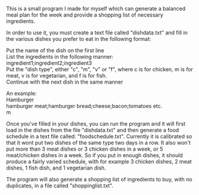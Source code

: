 This is a small program I made for myself which can generate a balanced meal plan for the week and provide a shopping list of necessary ingredients. 

In order to use it, you must create a text file called "dishdata.txt" and fill in the various dishes you prefer to eat in the following format:

Put the name of the dish on the first line  
List the ingredients in the following manner: ingredient1;ingredient2;ingredient3  
Put the "dish type", either "c", "m", "v" or "f", where c is for chicken, m is for meat, v is for vegetarian, and f is for fish.   
Continue with the next dish in the same manner 

An example:  
Hamburger  
hamburger meat;hamburger bread;cheese;bacon;tomatoes etc.  
m 

Once you've filled in your dishes, you can run the program and it will first load in the dishes from the file "dishdata.txt" and then
generate a food schedule in a text file called: "foodschedule.txt". 
Currently it is calibrated so that it wont put two dishes of the same type two days in a row. It also won't put more than 3 meat dishes or 3 chicken dishes in a week, 
or 5 meat/chicken dishes in a week. So if you put in enough dishes, it should produce a fairly varied schedule, with for example 3 chicken dishes, 2 meat dishes, 
1 fish dish, and 1 vegetarian dish. 

The program will also generate a shopping list of ingredients to buy, with no duplicates, in a file called "shoppinglist.txt".
